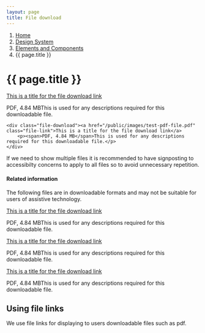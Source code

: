 ```yaml
---
layout: page
title: File download
---
```


1. [Home](/essex-service-transformation-playbook/)
2. [Design System](/essex-service-transformation-playbook/Design-system)
3. [Elements and Components](/essex-service-transformation-playbook/Design-system/Elements-and-Components)
4. {{ page.title }}

# {{ page.title }}

<div class="file-download"><a href="/public/images/test-pdf-file.pdf" class="file-link">This is a title for the file download link</a>
	<p><span>PDF, 4.84 MB</span>This is used for any descriptions required for this downloadable file.</p>
</div>

	<div class="file-download"><a href="/public/images/test-pdf-file.pdf" class="file-link">This is a title for the file download link</a>
		<p><span>PDF, 4.84 MB</span>This is used for any descriptions required for this downloadable file.</p>
	</div>

If we need to show multiple files it is recommended to have signposting to accessibilty concerns to apply to all files so to avoid unnecessary repetition.

<div class="file-collection">
	<h4>Related information</h4>
	<p>The following files are in downloadable formats and may not be suitable for users of assistive technology.</p>
	<div class="file-download"><a href="/public/images/test-pdf-file.pdf" class="file-link">This is a title for the file download link</a>
		<p><span>PDF, 4.84 MB</span>This is used for any descriptions required for this downloadable file.</p>
	</div>
	<div class="file-download"><a href="/public/images/test-pdf-file.pdf" class="file-link">This is a title for the file download link</a>
		<p><span>PDF, 4.84 MB</span>This is used for any descriptions required for this downloadable file.</p>
	</div>
	<div class="file-download"><a href="/public/images/test-pdf-file.pdf" class="file-link">This is a title for the file download link</a>
		<p><span>PDF, 4.84 MB</span>This is used for any descriptions required for this downloadable file.</p>
	</div>
</div>

## Using file links

We use file links for displaying to users downloadable files such as pdf.
